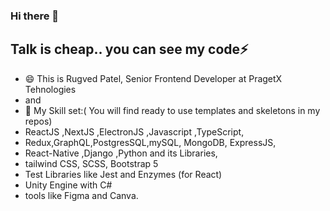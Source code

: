 ### Hi there 👋
## Talk is cheap.. you can see my code⚡
- 😄 This is Rugved Patel, Senior Frontend Developer at PragetX Tehnologies
- and 
- 🔭 My Skill set:( You will find ready to use templates and skeletons in my repos)
-  ReactJS ,NextJS ,ElectronJS ,Javascript ,TypeScript,
-  Redux,GraphQL,PostgresSQL,mySQL, MongoDB, ExpressJS, 
-  React-Native ,Django ,Python and its Libraries, 
-  tailwind CSS, SCSS, Bootstrap 5
-  Test Libraries like Jest and Enzymes (for React)
-  Unity Engine with C#
-  tools like Figma and Canva.
